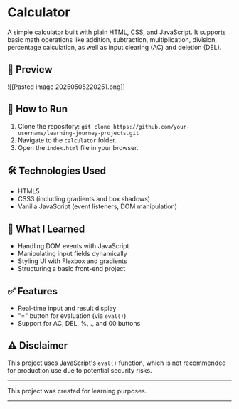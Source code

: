 # Calculator

A simple calculator built with plain HTML, CSS, and JavaScript. It supports basic math operations like addition, subtraction, multiplication, division, percentage calculation, as well as input clearing (AC) and deletion (DEL).

## 📸 Preview
![[Pasted image 20250505220251.png]]

## 🚀 How to Run

1. Clone the repository:
    `git clone https://github.com/your-username/learning-journey-projects.git`
2. Navigate to the `calculator` folder.
3. Open the `index.html` file in your browser.

## 🛠 Technologies Used

- HTML5
- CSS3 (including gradients and box shadows)
- Vanilla JavaScript (event listeners, DOM manipulation)

## 🧠 What I Learned

- Handling DOM events with JavaScript
- Manipulating input fields dynamically
- Styling UI with Flexbox and gradients
- Structuring a basic front-end project

## ✅ Features

- Real-time input and result display
- "=" button for evaluation (via `eval()`)
- Support for AC, DEL, %, ., and 00 buttons

## ⚠️ Disclaimer

This project uses JavaScript's `eval()` function, which is not recommended for production use due to potential security risks.

---

This project was created for learning purposes.

---